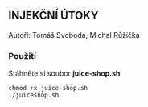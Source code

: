 ## INJEKČNÍ ÚTOKY
Autoři: Tomáš Svoboda, Michal Růžička

### Použití
Stáhněte si soubor **juice-shop.sh**

    
    chmod +x juice-shop.sh
    ./juiceshop.sh